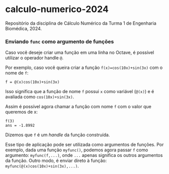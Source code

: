 # calculo-numerico-2024
Repositório da disciplina de Cálculo Numérico da Turma 1 de Engenharia Biomédica, 2024.

### Enviando ```func``` como argumento de funções

Caso você deseje criar uma função em uma linha no Octave, é possível utilizar o operador handle ```@```.

Por exemplo, caso você queira criar a função ```f(x)=cos(10x)+sin(3x)``` com o nome de ```f```:

```
f = @(x)cos(10x)+sin(3x)
```
Isso significa que a função de nome ```f``` possui ```x``` como variável (```@(x)```) e é avaliada como ```cos(10x)+sin(3x)```.

Assim é possível agora chamar a função com nome ```f``` com o valor que queremos de x:

```
f(3)
ans = -1.8992
```

Dizemos que ```f``` é um *handle* da função construída.

Esse tipo de aplicação pode ser utilizada como argumentos de funções. Por exemplo, dada uma função ```myfunc()```, podemos agora passar ```f``` como argumento: ```myfunc(f,...)```, onde ```...``` apenas significa os outros argumentos da função. Outro modo, é enviar direto à função: ```myfunc(@(x)cos(10x)+sin(3x),...)```.
